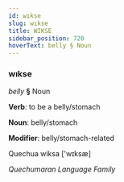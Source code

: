```yaml
---
id: wıkse
slug: wıkse
title: WIKSE
sidebar_position: 720
hoverText: belly § Noun
---
```


### wıkse

*belly* **§** Noun

**Verb**: to be a belly/stomach

**Noun**: belly/stomach

**Modifier**: belly/stomach-related

Quechua wiksa ['wɪksæ]

*Quechumaran Language Family*